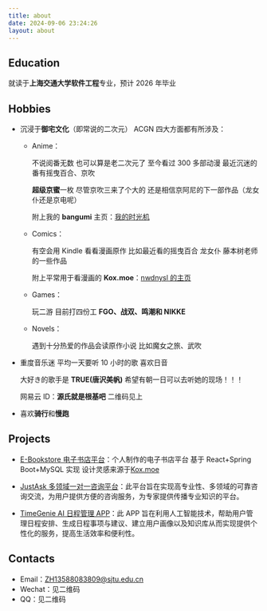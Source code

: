 ```yaml
---
title: about
date: 2024-09-06 23:24:26
layout: about
---
```


## Education

就读于**上海交通大学软件工程**专业，预计 2026 年毕业

## Hobbies

- 沉浸于**御宅文化**（即常说的二次元） ACGN 四大方面都有所涉及：

  - Anime：

    不说阅番无数 也可以算是老二次元了 至今看过 300 多部动漫 最近沉迷的番有摇曳百合、京吹

    **超级京蜜**一枚 尽管京吹三来了个大的 还是相信京阿尼的下一部作品（龙女仆还是京电呢）

    附上我的 **bangumi** 主页：[我的时光机](https://bgm.tv/user/864117)

  - Comics：

    有空会用 Kindle 看看漫画原作 比如最近看的摇曳百合 龙女仆 藤本树老师的一些作品

    附上平常用于看漫画的 **Kox.moe**：[nwdnysl 的主页](https://mox.moe/u/10036560/)

  - Games：

    玩二游 目前打四份工 **FGO、战双、鸣潮和 NIKKE**

  - Novels：

    遇到十分热爱的作品会读原作小说 比如魔女之旅、武吹

- 重度音乐迷 平均一天要听 10 小时的歌 喜欢日音

  大好き的歌手是 **TRUE(唐沢美帆)** 希望有朝一日可以去听她的现场！！！

  网易云 ID：**源氏就是根基吧** 二维码见上

- 喜欢**骑行**和**慢跑**

## Projects

- [E-Bookstore 电子书店平台](https://github.com/nwdnys1/E-Bookstore)：个人制作的电子书店平台 基于 React+Spring Boot+MySQL 实现 设计灵感来源于[Kox.moe](https://mox.moe)

- [JustAsk 多领域一对一咨询平台](https://github.com/Horizon12275/JustAsk)：此平台旨在实现高专业性、多领域的可靠咨询交流，为用户提供方便的咨询服务，为专家提供传播专业知识的平台。

- [TimeGenie AI 日程管理 APP](https://github.com/Horizon12275/TimeGenie)：此 APP 旨在利用人工智能技术，帮助用户管理日程安排、生成日程事项与建议、建立用户画像以及知识库从而实现提供个性化的服务，提高生活效率和便利性。

## Contacts

- Email：ZH13588083809@sjtu.edu.cn
- Wechat：见二维码
- QQ：见二维码
